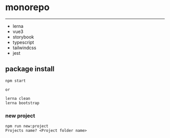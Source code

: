 # monorepo

---

- lerna
- vue3
- storybook
- typescript
- tailwindcss
- jest

## package install
```
npm start

or

lerna clean
lerna bootstrap
```

### new project
```
npm run new:project
Projects name? <Project folder name>
```
